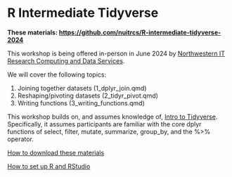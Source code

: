 # R Intermediate Tidyverse

**These materials: https://github.com/nuitrcs/R-intermediate-tidyverse-2024**

This workshop is being offered in-person in June 2024 by [Northwestern IT Research Computing and Data Services](https://www.it.northwestern.edu/departments/it-services-support/research/).

We will cover the following topics:

1. Joining together datasets (1_dplyr_join.qmd)
2. Reshaping/pivoting datasets (2_tidyr_pivot.qmd)
3. Writing functions (3_writing_functions.qmd)

This workshop builds on, and assumes knowledge of, [Intro to Tidyverse](https://github.com/nuitrcs/R-intro-tidyverse-2023).  Specifically, it assumes participants are familiar with the core dplyr functions of select, filter, mutate, summarize, group_by, and the %>% operator.  

[How to download these materials](https://sites.northwestern.edu/researchcomputing/resources/downloading-from-github/)

[How to set up R and RStudio](https://sites.northwestern.edu/researchcomputing/resources/r-and-rstudio/)
